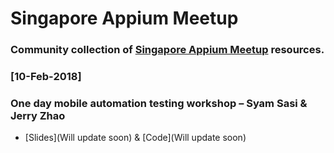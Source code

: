 # Singapore Appium Meetup

### Community collection of [Singapore Appium Meetup](https://www.meetup.com/Singapore-Appium-Meetup/) resources.

### [10-Feb-2018]
### One day mobile automation testing workshop – Syam Sasi & Jerry Zhao 
* [Slides](Will update soon) & [Code](Will update soon)

